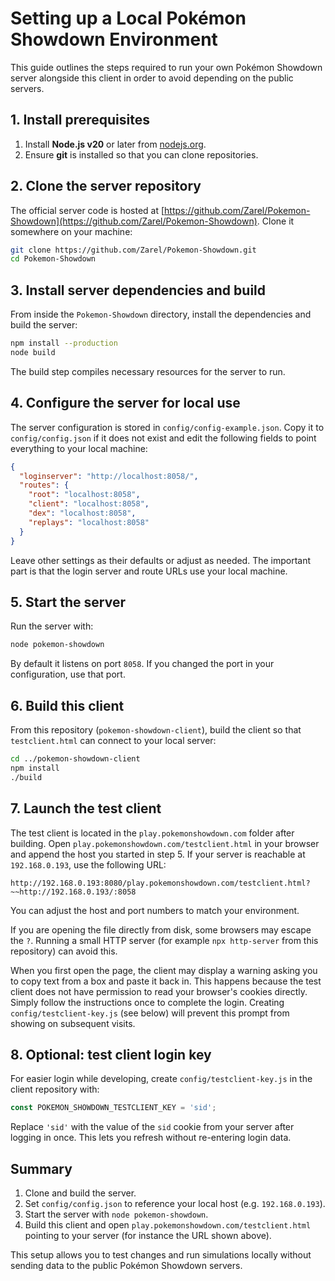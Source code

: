 # Setting up a Local Pokémon Showdown Environment

This guide outlines the steps required to run your own Pokémon Showdown server alongside this client in order to avoid depending on the public servers.

## 1. Install prerequisites

1. Install **Node.js v20** or later from [nodejs.org](https://nodejs.org/).
2. Ensure **git** is installed so that you can clone repositories.

## 2. Clone the server repository

The official server code is hosted at [https://github.com/Zarel/Pokemon-Showdown](https://github.com/Zarel/Pokemon-Showdown). Clone it somewhere on your machine:

```bash
git clone https://github.com/Zarel/Pokemon-Showdown.git
cd Pokemon-Showdown
```

## 3. Install server dependencies and build

From inside the `Pokemon-Showdown` directory, install the dependencies and build the server:

```bash
npm install --production
node build
```

The build step compiles necessary resources for the server to run.

## 4. Configure the server for local use

The server configuration is stored in `config/config-example.json`. Copy it to `config/config.json` if it does not exist and edit the following fields to point everything to your local machine:

```json
{
  "loginserver": "http://localhost:8058/",
  "routes": {
    "root": "localhost:8058",
    "client": "localhost:8058",
    "dex": "localhost:8058",
    "replays": "localhost:8058"
  }
}
```

Leave other settings as their defaults or adjust as needed. The important part is that the login server and route URLs use your local machine.

## 5. Start the server

Run the server with:

```bash
node pokemon-showdown
```

By default it listens on port `8058`. If you changed the port in your configuration, use that port.

## 6. Build this client

From this repository (`pokemon-showdown-client`), build the client so that `testclient.html` can connect to your local server:

```bash
cd ../pokemon-showdown-client
npm install
./build
```

## 7. Launch the test client

The test client is located in the `play.pokemonshowdown.com` folder after building.
Open `play.pokemonshowdown.com/testclient.html` in your browser and append the host you started in step 5. If your server is reachable at `192.168.0.193`, use the following URL:

```
http://192.168.0.193:8080/play.pokemonshowdown.com/testclient.html?~~http://192.168.0.193/:8058
```

You can adjust the host and port numbers to match your environment.

If you are opening the file directly from disk, some browsers may escape the `?`. Running a small HTTP server (for example `npx http-server` from this repository) can avoid this.

When you first open the page, the client may display a warning asking you to copy text from a box and paste it back in. This happens because the test client does not have permission to read your browser's cookies directly. Simply follow the instructions once to complete the login. Creating `config/testclient-key.js` (see below) will prevent this prompt from showing on subsequent visits.

## 8. Optional: test client login key

For easier login while developing, create `config/testclient-key.js` in the client repository with:

```javascript
const POKEMON_SHOWDOWN_TESTCLIENT_KEY = 'sid';
```

Replace `'sid'` with the value of the `sid` cookie from your server after logging in once. This lets you refresh without re-entering login data.

## Summary

1. Clone and build the server.
2. Set `config/config.json` to reference your local host (e.g. `192.168.0.193`).
3. Start the server with `node pokemon-showdown`.
4. Build this client and open `play.pokemonshowdown.com/testclient.html` pointing to your server (for instance the URL shown above).

This setup allows you to test changes and run simulations locally without sending data to the public Pokémon Showdown servers.


